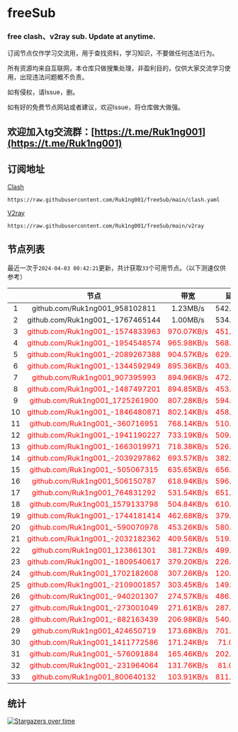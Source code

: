 # freeSub
### free clash、v2ray sub. Update at anytime.

订阅节点仅作学习交流用，用于查找资料，学习知识，不要做任何违法行为。

所有资源均来自互联网，本仓库只做搜集处理，非盈利目的，仅供大家交流学习使用，出现违法问题概不负责。

如有侵权，请Issue，删。

如有好的免费节点网站或者建议，欢迎Issue，将仓库做大做强。

## 欢迎加入tg交流群：[https://t.me/Ruk1ng001](https://t.me/Ruk1ng001)

## 订阅地址
[Clash](https://raw.githubusercontent.com/Ruk1ng001/freeSub/main/clash.yaml)
```
https://raw.githubusercontent.com/Ruk1ng001/freeSub/main/clash.yaml
```
[V2ray](https://raw.githubusercontent.com/Ruk1ng001/freeSub/main/v2ray)
```
https://raw.githubusercontent.com/Ruk1ng001/freeSub/main/v2ray
```

## 节点列表

最近一次于`2024-04-03 00:42:21`更新，共计获取`33`个可用节点。（以下测速仅供参考）

|  | 节点 | 带宽 | 延迟 |
|:-:|:--:|:--:|:--:|
 | 1 | github.com/Ruk1ng001_958102811 | 1.23MB/s | 542.00ms |
 | 2 | github.com/Ruk1ng001_-1767465144 | 1.00MB/s | 534.00ms |
 | 3 | <font color=red>github.com/Ruk1ng001_-1574833963</font> | <font color=red>970.07KB/s</font> | <font color=red>451.00ms</font> |
 | 4 | <font color=red>github.com/Ruk1ng001_-1954548574</font> | <font color=red>965.98KB/s</font> | <font color=red>568.00ms</font> |
 | 5 | <font color=red>github.com/Ruk1ng001_-2089267388</font> | <font color=red>904.57KB/s</font> | <font color=red>629.00ms</font> |
 | 6 | <font color=red>github.com/Ruk1ng001_-1344592949</font> | <font color=red>895.36KB/s</font> | <font color=red>403.00ms</font> |
 | 7 | <font color=red>github.com/Ruk1ng001_907395993</font> | <font color=red>894.96KB/s</font> | <font color=red>472.00ms</font> |
 | 8 | <font color=red>github.com/Ruk1ng001_-1487497201</font> | <font color=red>894.85KB/s</font> | <font color=red>453.00ms</font> |
 | 9 | <font color=red>github.com/Ruk1ng001_1725261900</font> | <font color=red>807.28KB/s</font> | <font color=red>594.00ms</font> |
 | 10 | <font color=red>github.com/Ruk1ng001_-1846480871</font> | <font color=red>802.14KB/s</font> | <font color=red>458.00ms</font> |
 | 11 | <font color=red>github.com/Ruk1ng001_-360716951</font> | <font color=red>768.14KB/s</font> | <font color=red>510.00ms</font> |
 | 12 | <font color=red>github.com/Ruk1ng001_-1941190227</font> | <font color=red>733.19KB/s</font> | <font color=red>509.00ms</font> |
 | 13 | <font color=red>github.com/Ruk1ng001_-1663019971</font> | <font color=red>718.38KB/s</font> | <font color=red>526.00ms</font> |
 | 14 | <font color=red>github.com/Ruk1ng001_-2039297862</font> | <font color=red>693.57KB/s</font> | <font color=red>382.00ms</font> |
 | 15 | <font color=red>github.com/Ruk1ng001_-505067315</font> | <font color=red>635.65KB/s</font> | <font color=red>656.00ms</font> |
 | 16 | <font color=red>github.com/Ruk1ng001_506150787</font> | <font color=red>618.94KB/s</font> | <font color=red>596.00ms</font> |
 | 17 | <font color=red>github.com/Ruk1ng001_764831292</font> | <font color=red>531.54KB/s</font> | <font color=red>651.00ms</font> |
 | 18 | <font color=red>github.com/Ruk1ng001_1579133798</font> | <font color=red>504.84KB/s</font> | <font color=red>610.00ms</font> |
 | 19 | <font color=red>github.com/Ruk1ng001_-1744181414</font> | <font color=red>462.68KB/s</font> | <font color=red>379.00ms</font> |
 | 20 | <font color=red>github.com/Ruk1ng001_-590070978</font> | <font color=red>453.26KB/s</font> | <font color=red>580.00ms</font> |
 | 21 | <font color=red>github.com/Ruk1ng001_-2032182362</font> | <font color=red>409.56KB/s</font> | <font color=red>519.00ms</font> |
 | 22 | <font color=red>github.com/Ruk1ng001_123861301</font> | <font color=red>381.72KB/s</font> | <font color=red>499.00ms</font> |
 | 23 | <font color=red>github.com/Ruk1ng001_-1809540617</font> | <font color=red>379.20KB/s</font> | <font color=red>226.00ms</font> |
 | 24 | <font color=red>github.com/Ruk1ng001_1702182608</font> | <font color=red>307.26KB/s</font> | <font color=red>120.00ms</font> |
 | 25 | <font color=red>github.com/Ruk1ng001_-2109001857</font> | <font color=red>303.45KB/s</font> | <font color=red>149.00ms</font> |
 | 26 | <font color=red>github.com/Ruk1ng001_-940201307</font> | <font color=red>274.57KB/s</font> | <font color=red>486.00ms</font> |
 | 27 | <font color=red>github.com/Ruk1ng001_-273001049</font> | <font color=red>271.61KB/s</font> | <font color=red>287.00ms</font> |
 | 28 | <font color=red>github.com/Ruk1ng001_-882163439</font> | <font color=red>206.98KB/s</font> | <font color=red>540.00ms</font> |
 | 29 | <font color=red>github.com/Ruk1ng001_424650719</font> | <font color=red>173.68KB/s</font> | <font color=red>701.00ms</font> |
 | 30 | <font color=red>github.com/Ruk1ng001_1411772586</font> | <font color=red>171.24KB/s</font> | <font color=red>71.00ms</font> |
 | 31 | <font color=red>github.com/Ruk1ng001_-576091884</font> | <font color=red>165.46KB/s</font> | <font color=red>202.00ms</font> |
 | 32 | <font color=red>github.com/Ruk1ng001_-231964064</font> | <font color=red>131.76KB/s</font> | <font color=red>81.00ms</font> |
 | 33 | <font color=red>github.com/Ruk1ng001_800640132</font> | <font color=red>103.91KB/s</font> | <font color=red>811.00ms</font> |


## 统计

[![Stargazers over time](https://starchart.cc/Ruk1ng001/freeSub.svg)](https://starchart.cc/Ruk1ng001/freeSub)
